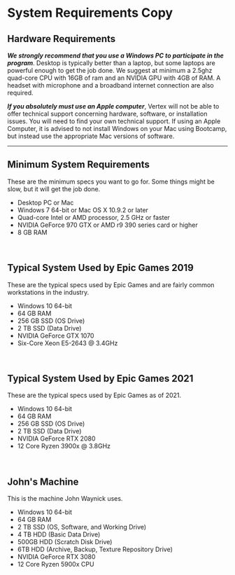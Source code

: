 # System Requirements Copy

<h2>Hardware Requirements</h2>
<p><em><strong>We strongly recommend that you use a Windows PC to participate in the program</strong></em>. Desktop is typically better than a laptop, but some laptops are powerful enough to get the job done. We suggest at minimum a 2.5ghz quad-core CPU with 16GB of ram and an NVIDIA GPU with 4GB of RAM. A headset with microphone and a broadband internet connection are also required.</p>
<p><em><strong>If you absolutely must use an Apple computer</strong></em>, Vertex will not be able to offer technical support concerning hardware, software, or installation issues. You will need to find your own technical support. If using an Apple Computer, it is advised to not install Windows on your Mac using Bootcamp, but instead use the appropriate Mac versions of software.</p>
<hr>
<h2>Minimum System Requirements</h2>
<p>These are the minimum specs you want to go for. Some things might be slow, but it will get the job done.</p>
<ul>
<li>Desktop PC or Mac</li>
<li>Windows 7 64-bit or Mac OS X 10.9.2 or later</li>
<li>Quad-core Intel or AMD processor, 2.5 GHz or faster</li>
<li>NVIDIA GeForce 970 GTX or AMD r9 390 series card or higher</li>
<li>8 GB RAM</li>
</ul>
<p>&nbsp;</p>
<h2>Typical System Used by Epic Games 2019</h2>
<p>These are the typical specs used by Epic Games and are fairly common workstations in the industry.</p>
<ul>
<li>Windows 10 64-bit</li>
<li>64 GB RAM</li>
<li>256 GB SSD (OS Drive)</li>
<li>2 TB SSD (Data Drive)</li>
<li>NVIDIA GeForce GTX 1070</li>
<li>Six-Core Xeon E5-2643 @ 3.4GHz</li>
</ul>
<p>&nbsp;</p>
<h2>Typical System Used by Epic Games 2021</h2>
<p>These are the typical specs used by Epic Games as of 2021.</p>
<ul>
<li>Windows 10 64-bit</li>
<li>64 GB RAM</li>
<li>256 GB SSD (OS Drive)</li>
<li>2 TB SSD (Data Drive)</li>
<li>NVIDIA GeForce RTX 2080</li>
<li>12 Core Ryzen 3900x @ 3.8GHz</li>
</ul>
<p>&nbsp;</p>
<h2>John's Machine</h2>
<p>This is the machine John Waynick uses.</p>
<ul>
<li>Windows 10 64-bit</li>
<li>64 GB RAM</li>
<li>2 TB SSD (OS, Software, and Working Drive)</li>
<li>4 TB HDD (Basic Data Drive)</li>
<li>500GB HDD (Scratch Disk Drive)</li>
<li>6TB HDD (Archive, Backup, Texture Repository Drive)</li>
<li>NVIDIA GeForce RTX 3080</li>
<li>12 Core Ryzen 5900x CPU</li>
</ul>
